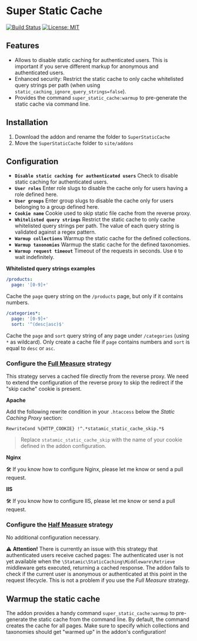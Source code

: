 # Super Static Cache

[![Build Status](https://travis-ci.org/wanze/statamic-super-static-cache.svg?branch=master)](https://travis-ci.org/wanze/statamic-super-static-cache)
[![License: MIT](https://img.shields.io/badge/License-MIT-yellow.svg)](https://opensource.org/licenses/MIT)

## Features

* Allows to disable static caching for authenticated users. This is important if you serve different markup for anonymous
and authenticated users.
* Enhanced security: Restrict the static cache to only cache whitelisted query strings per path (when using `static_caching_ignore_query_strings=false`).  
* Provides the command `super_static_cache:warmup` to pre-generate the static cache via command line.

## Installation

1. Download the addon and rename the folder to `SuperStaticCache`
2. Move the `SuperStaticCache` folder to `site/addons`

## Configuration

* **`Disable static caching for authenticated users`** Check to disable static caching for authenticated users.
* **`User roles`** Enter role slugs to disable the cache only for users having a role defined here.
* **`User groups`** Enter group slugs to disable the cache only for users belonging to a group defined here.
* **`Cookie name`** Cookie used to skip static file cache from the reverse proxy.
* **`Whitelisted query strings`** Restrict the static cache to only cache whitelisted query strings per path. 
The value of each query string is validated against a regex pattern.
* **`Warmup collections`** Warmup the static cache for the defined collections.
* **`Warmup taxonomies`** Warmup the static cache for the defined taxonomies.
* **`Warmup request timeout`** Timeout of the requests in seconds. Use `0` to wait indefinitely.

**Whitelisted query strings examples**

```yaml
/products:
  page: '[0-9]+'
```

Cache the `page` query string on the `/products` page, but only if it contains numbers.

```yaml
/categories*:
  page: '[0-9]+'
  sort: '^(desc|asc)$'
```

Cache the `page` and `sort` query string of any page under `/categories` (using `*` as wildcard). Only create a cache
file if `page` contains numbers and `sort` is equal to `desc` or `asc`.

### Configure the [Full Measure](https://docs.statamic.com/caching#full-measure) strategy

This strategy serves a cached file directly from the reverse proxy. We need to extend the configuration of the reverse 
proxy to skip the redirect if the "skip cache" cookie is present.

**Apache**

Add the following rewrite condition in your `.htaccess` below the _Static Caching Proxy_ section:

```RewriteCond %{HTTP_COOKIE} !^.*statamic_static_cache_skip.*$```

> Replace `statamic_static_cache_skip` with the name of your cookie defined in the addon configuration.

**Nginx**

🛠 If you know how to configure Nginx, please let me know or send a pull request.

**IIS**

🛠️ If you know how to configure IIS, please let me know or send a pull request.

### Configure the [Half Measure](https://docs.statamic.com/caching#half-measure) strategy 

No additional configuration necessary.

⚠️ **Attention!** There is currently an issue with this strategy that authenticated users receive cached pages:
The authenticated user is not yet available when the `\Statamic\StaticCaching\Middleware\Retrieve` 
middleware gets executed, returning a cached response. The addon fails to check if the current user is anonymous or 
authenticated at this point in the request lifecycle. This is not a problem if you use the _Full Measure_ strategy.

## Warmup the static cache

The addon provides a handy command `super_static_cache:warmup` to pre-generate the static cache from the command line.
By default, the command creates the cache for all pages. Make sure to specify which collections and taxonomies should
get "warmed up" in the addon's configuration!
